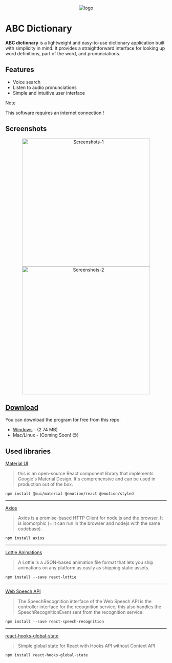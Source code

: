 <p align="center">
<img src="https://github.com/Kawyanethma/ABC_dictionary/assets/92635894/951b0e93-8ba3-4195-b980-ccfcd4c2f61f" alt="logo">
 <p/>

# ABC Dictionary

**ABC dictionary** is a lightweight and easy-to-use dictionary application built with simplicity in mind. It provides a straightforward interface for looking up word definitions, part of the word, and pronunciations.

## Features

- Voice search
- Listen to audio pronunciations
- Simple and intuitive user interface

> [!NOTE]
> This software requires an internet connection !

## Screenshots

<p align="center">
<img src="https://github.com/Kawyanethma/ABC_dictionary/assets/92635894/5dc8f846-7f26-4d50-a1f9-88dd5e6e04b9" alt="Screenshots-1" width="400">
<img src="https://github.com/Kawyanethma/ABC_dictionary/assets/92635894/a4b4ee4b-3c57-4fb1-8157-c5aedf3050a5" alt="Screenshots-2" width="400">
</p>

## [Download](https://github.com/Kawyanethma/ABC_dictionary/releases)

You can download the program for free from this repo.

- [Windows](https://github.com/Kawyanethma/ABC_dictionary/releases) - (2.74 MB)
- Mac/Linux - (Coming Soon! :blush:)


## Used libraries
[Material UI](https://mui.com/material-ui/getting-started/)
> this is an open-source React component library that implements Google's Material Design. It's comprehensive and can be used in production out of the box.
```
npm install @mui/material @emotion/react @emotion/styled
```
<hr/>

[Axios](https://axios-http.com/docs/intro)
>Axios is a promise-based HTTP Client for node.js and the browser. It is isomorphic (= it can run in the browser and nodejs with the same codebase).
```
npm install axios
```
<hr/>

[Lottie Animations](https://lottiefiles.com/blog/working-with-lottie-animations/how-to-use-lottie-in-react-app/)
>A Lottie is a JSON-based animation file format that lets you ship animations on any platform as easily as shipping static assets.
```
npm install --save react-lottie
```
<hr/>

[Web Speech API](https://developer.mozilla.org/en-US/docs/Web/API/SpeechRecognition)
>The SpeechRecognition interface of the Web Speech API is the controller interface for the recognition service; this also handles the SpeechRecognitionEvent sent from the recognition service.
```
npm install --save react-speech-recognition
```
<hr/>

[react-hooks-global-state](https://github.com/dai-shi/react-hooks-global-state)
>Simple global state for React with Hooks API without Context API
```
npm install react-hooks-global-state
```
